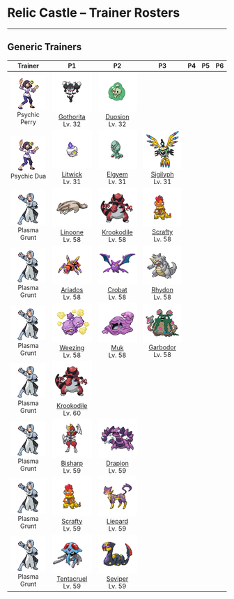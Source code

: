 # Relic Castle – Trainer Rosters

---

## Generic Trainers</h3>

| Trainer | P1 | P2 | P3 | P4 | P5 | P6 |
|:-------:|:--:|:--:|:--:|:--:|:--:|:--:|
| ![Psychic Perry](../../assets/trainers/psychic.png "Psychic Perry")<br>Psychic Perry | ![Gothorita](../../assets/sprites/gothorita/front.png)<br>[Gothorita](../../pokemon/gothorita.md/)<br>Lv. 32 | ![Duosion](../../assets/sprites/duosion/front.png)<br>[Duosion](../../pokemon/duosion.md/)<br>Lv. 32 |
| ![Psychic Dua](../../assets/trainers/psychic.png "Psychic Dua")<br>Psychic Dua | ![Litwick](../../assets/sprites/litwick/front.png)<br>[Litwick](../../pokemon/litwick.md/)<br>Lv. 31 | ![Elgyem](../../assets/sprites/elgyem/front.png)<br>[Elgyem](../../pokemon/elgyem.md/)<br>Lv. 31 | ![Sigilyph](../../assets/sprites/sigilyph/front.png)<br>[Sigilyph](../../pokemon/sigilyph.md/)<br>Lv. 31 |
| ![Plasma Grunt](../../assets/trainers/plasma_grunt.png "Plasma Grunt")<br>Plasma Grunt | ![Linoone](../../assets/sprites/linoone/front.png)<br>[Linoone](../../pokemon/linoone.md/)<br>Lv. 58 | ![Krookodile](../../assets/sprites/krookodile/front.png)<br>[Krookodile](../../pokemon/krookodile.md/)<br>Lv. 58 | ![Scrafty](../../assets/sprites/scrafty/front.png)<br>[Scrafty](../../pokemon/scrafty.md/)<br>Lv. 58 |
| ![Plasma Grunt](../../assets/trainers/plasma_grunt.png "Plasma Grunt")<br>Plasma Grunt | ![Ariados](../../assets/sprites/ariados/front.png)<br>[Ariados](../../pokemon/ariados.md/)<br>Lv. 58 | ![Crobat](../../assets/sprites/crobat/front.png)<br>[Crobat](../../pokemon/crobat.md/)<br>Lv. 58 | ![Rhydon](../../assets/sprites/rhydon/front.png)<br>[Rhydon](../../pokemon/rhydon.md/)<br>Lv. 58 |
| ![Plasma Grunt](../../assets/trainers/plasma_grunt.png "Plasma Grunt")<br>Plasma Grunt | ![Weezing](../../assets/sprites/weezing/front.png)<br>[Weezing](../../pokemon/weezing.md/)<br>Lv. 58 | ![Muk](../../assets/sprites/muk/front.png)<br>[Muk](../../pokemon/muk.md/)<br>Lv. 58 | ![Garbodor](../../assets/sprites/garbodor/front.png)<br>[Garbodor](../../pokemon/garbodor.md/)<br>Lv. 58 |
| ![Plasma Grunt](../../assets/trainers/plasma_grunt.png "Plasma Grunt")<br>Plasma Grunt | ![Krookodile](../../assets/sprites/krookodile/front.png)<br>[Krookodile](../../pokemon/krookodile.md/)<br>Lv. 60 |
| ![Plasma Grunt](../../assets/trainers/plasma_grunt.png "Plasma Grunt")<br>Plasma Grunt | ![Bisharp](../../assets/sprites/bisharp/front.png)<br>[Bisharp](../../pokemon/bisharp.md/)<br>Lv. 59 | ![Drapion](../../assets/sprites/drapion/front.png)<br>[Drapion](../../pokemon/drapion.md/)<br>Lv. 59 |
| ![Plasma Grunt](../../assets/trainers/plasma_grunt.png "Plasma Grunt")<br>Plasma Grunt | ![Scrafty](../../assets/sprites/scrafty/front.png)<br>[Scrafty](../../pokemon/scrafty.md/)<br>Lv. 59 | ![Liepard](../../assets/sprites/liepard/front.png)<br>[Liepard](../../pokemon/liepard.md/)<br>Lv. 59 |
| ![Plasma Grunt](../../assets/trainers/plasma_grunt.png "Plasma Grunt")<br>Plasma Grunt | ![Tentacruel](../../assets/sprites/tentacruel/front.png)<br>[Tentacruel](../../pokemon/tentacruel.md/)<br>Lv. 59 | ![Seviper](../../assets/sprites/seviper/front.png)<br>[Seviper](../../pokemon/seviper.md/)<br>Lv. 59 |

